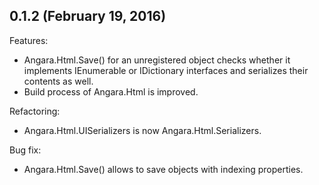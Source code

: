 ## 0.1.2 (February 19, 2016)

Features:
* Angara.Html.Save() for an unregistered object checks whether it implements IEnumerable or IDictionary interfaces and serializes their contents as well.
* Build process of Angara.Html is improved. 

Refactoring:
* Angara.Html.UISerializers is now Angara.Html.Serializers.

Bug fix:
* Angara.Html.Save() allows to save objects with indexing properties.
